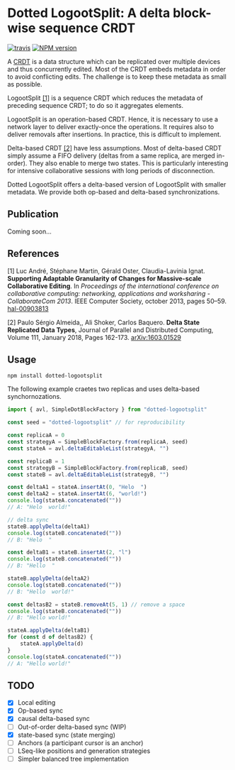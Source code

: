 # Dotted LogootSplit: A delta block-wise sequence CRDT

[![travis][travis-image]][travis-url]
[![NPM version][npm-image]][npm-url]

A [CRDT][crdt] is a data structure which can be replicated over multiple devices and thus concurrently edited.
Most of the CRDT embeds metadata in order to avoid conflicting edits.
The challenge is to keep these metadata as small as possible.

LogootSplit [[1]](#ref-1) is a sequence CRDT which reduces the metadata of preceding sequence CRDT; to do so it aggregates elements.

LogootSplit is an operation-based CRDT. Hence, it is necessary to use a network layer to deliver exactly-once the operations.
It requires also to deliver removals after insertions. In practice, this is difficult to implement.

Delta-based CRDT [[2]](#ref-2) have less assumptions. Most of delta-based CRDT simply assume a FIFO delivery (deltas from a same replica, are merged in-order).
They also enable to merge two states. This is particularly interesting for intensive collaborative sessions with long periods of disconnection.

Dotted LogootSplit offers a delta-based version of LogootSplit with smaller metadata.
We provide both op-based and delta-based synchronizations.

## Publication

Coming soon...

## References

[1]<a id="ref-1"> Luc André, Stéphane Martin, Gérald Oster, Claudia-Lavinia
Ignat. **Supporting Adaptable Granularity of Changes for Massive-scale
Collaborative Editing**. In _Proceedings of the international conference on
collaborative computing: networking, applications and worksharing -
CollaborateCom 2013_. IEEE Computer Society, october 2013, pages 50–59.
[hal-00903813](https://hal.inria.fr/hal-00903813/)

[2]<a id="ref-2"> Paulo Sérgio Almeida,, Ali Shoker,
Carlos Baquero. **Delta State Replicated Data Types**, Journal of Parallel and
Distributed Computing, Volume 111, January 2018, Pages 162-173.
[arXiv:1603.01529](https://arxiv.org/pdf/1603.01529.pdf)

## Usage

```
npm install dotted-logootsplit
```

The following example craetes two replicas and uses delta-based synchornozations.

```ts
import { avl, SimpleDotBlockFactory } from "dotted-logootsplit"

const seed = "dotted-logootsplit" // for reproducibility

const replicaA = 0
const strategyA = SimpleBlockFactory.from(replicaA, seed)
const stateA = avl.deltaEditableList(strategyA, "")

const replicaB = 1
const strategyB = SimpleBlockFactory.from(replicaB, seed)
const stateB = avl.deltaEditableList(strategyB, "")

const deltaA1 = stateA.insertAt(0, "Helo  ")
const deltaA2 = stateA.insertAt(6, "world!")
console.log(stateA.concatenated(""))
// A: "Helo  world!"

// delta sync
stateB.applyDelta(deltaA1)
console.log(stateB.concatenated(""))
// B: "Helo  "

const deltaB1 = stateB.insertAt(2, "l")
console.log(stateB.concatenated(""))
// B: "Hello  "

stateB.applyDelta(deltaA2)
console.log(stateB.concatenated(""))
// B: "Hello  world!"

const deltasB2 = stateB.removeAt(5, 1) // remove a space
console.log(stateB.concatenated(""))
// B: "Hello world!"

stateA.applyDelta(deltaB1)
for (const d of deltasB2) {
    stateA.applyDelta(d)
}
console.log(stateA.concatenated(""))
// A: "Hello world!"
```

## TODO

-   [x] Local editing
-   [x] Op-based sync
-   [x] causal delta-based sync
-   [ ] Out-of-order delta-based sync (WIP)
-   [x] state-based sync (state merging)
-   [ ] Anchors (a participant cursor is an anchor)
-   [ ] LSeq-like positions and generation strategies
-   [ ] Simpler balanced tree implementation

[crdt]: https://en.wikipedia.org/wiki/Conflict-free_replicated_data_type
[travis-image]: https://travis-ci.org/coast-team/dotted-logootsplit.svg
[travis-url]: https://travis-ci.org/coast-team/dotted-logootsplit
[npm-image]: https://img.shields.io/npm/v/dotted-logootsplit.svg?style=flat-square
[npm-url]: https://www.npmjs.com/package/dotted-logootsplit

